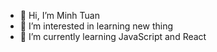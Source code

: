- 👋 Hi, I’m Minh Tuan
- 👀 I’m interested in learning new thing
- 🌱 I’m currently learning JavaScript and React

<!---
Tuns0704/Tuns0704 is a ✨ special ✨ repository because its `README.md` (this file) appears on your GitHub profile.
You can click the Preview link to take a look at your changes.
--->
